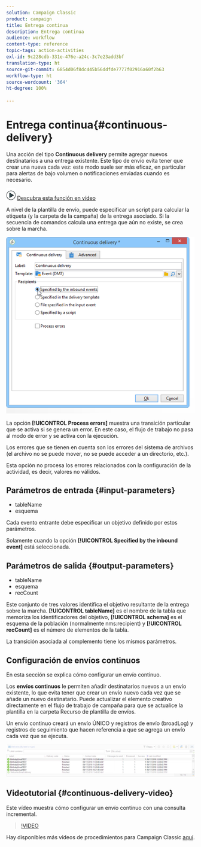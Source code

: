 ```yaml
---
solution: Campaign Classic
product: campaign
title: Entrega continua
description: Entrega continua
audience: workflow
content-type: reference
topic-tags: action-activities
exl-id: 9c228cdb-331e-476e-a24c-3c7e23add3bf
translation-type: ht
source-git-commit: 6854d06f8dc445b56ddfde7777f02916a60f2b63
workflow-type: ht
source-wordcount: '364'
ht-degree: 100%

---
```


# Entrega continua{#continuous-delivery}

Una acción del tipo **Continuous delivery** permite agregar nuevos destinatarios a una entrega existente. Este tipo de envío evita tener que crear una nueva cada vez: este modo suele ser más eficaz, en particular para alertas de bajo volumen o notificaciones enviadas cuando es necesario.

![](assets/do-not-localize/how-to-video.png) [Descubra esta función en vídeo](#continuous-delivery-video)

A nivel de la plantilla de envío, puede especificar un script para calcular la etiqueta (y la carpeta de la campaña) de la entrega asociado. Si la secuencia de comandos calcula una entrega que aún no existe, se crea sobre la marcha.

![](assets/edit_diffusion_fil.png)

La opción **[!UICONTROL Process errors]** muestra una transición particular que se activa si se genera un error. En este caso, el flujo de trabajo no pasa al modo de error y se activa con la ejecución.

Los errores que se tienen en cuenta son los errores del sistema de archivos (el archivo no se puede mover, no se puede acceder a un directorio, etc.).

Esta opción no procesa los errores relacionados con la configuración de la actividad, es decir, valores no válidos.

## Parámetros de entrada {#input-parameters}

* tableName
* esquema

Cada evento entrante debe especificar un objetivo definido por estos parámetros.

Solamente cuando la opción **[!UICONTROL Specified by the inbound event]** está seleccionada.

## Parámetros de salida {#output-parameters}

* tableName
* esquema
* recCount

Este conjunto de tres valores identifica el objetivo resultante de la entrega sobre la marcha. **[!UICONTROL tableName]** es el nombre de la tabla que memoriza los identificadores del objetivo, **[!UICONTROL schema]** es el esquema de la población (normalmente nms:recipient) y **[!UICONTROL recCount]** es el número de elementos de la tabla.

La transición asociada al complemento tiene los mismos parámetros.

## Configuración de envíos continuos

En esta sección se explica cómo configurar un envío continuo.

Los **envíos continuos** le permiten añadir destinatarios nuevos a un envío existente, lo que evita tener que crear un envío nuevo cada vez que se añade un nuevo destinatario. Puede actualizar el elemento creativo directamente en el flujo de trabajo de campaña para que se actualice la plantilla en la carpeta Recurso de plantilla de envíos.

Un envío continuo creará un envío ÚNICO y registros de envío (broadLog) y registros de seguimiento que hacen referencia a que se agrega un envío cada vez que se ejecuta.

![Entrega continua](assets/delivery_continuous.jpg)

## Videotutorial {#continuous-delivery-video}

Este vídeo muestra cómo configurar un envío continuo con una consulta incremental.

>[!VIDEO](https://video.tv.adobe.com/v/25039?quality=12)

Hay disponibles más vídeos de procedimientos para Campaign Classic [aquí](https://experienceleague.adobe.com/docs/campaign-classic-learn/tutorials/overview.html?lang=es).
